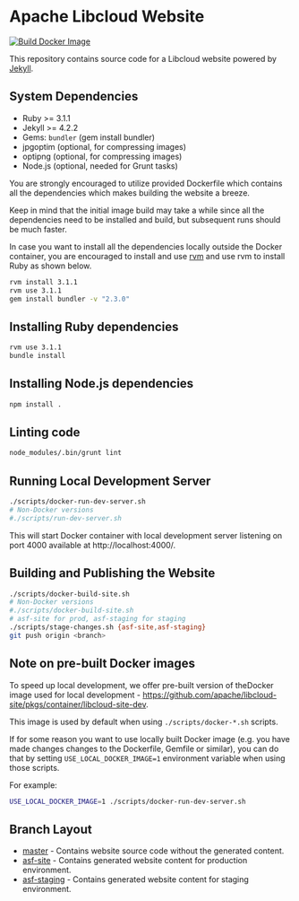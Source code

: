 # Apache Libcloud Website

[![Build Docker Image](https://github.com/apache/libcloud-site/actions/workflows/build_docker_image.yaml/badge.svg)](https://github.com/apache/libcloud-site/actions/workflows/build_docker_image.yaml)

This repository contains source code for a Libcloud website powered by
[Jekyll][1].

## System Dependencies

* Ruby >= 3.1.1
* Jekyll >= 4.2.2
* Gems: `bundler` (gem install bundler)
* jpgoptim (optional, for compressing images)
* optipng (optional, for compressing images)
* Node.js (optional, needed for Grunt tasks)

You are strongly encouraged to utilize provided Dockerfile which contains
all the dependencies which makes building the website a breeze.

Keep in mind that the initial image build may take a while since all the
dependencies need to be installed and build, but subsequent runs should be
much faster.

In case you want to install all the dependencies locally outside the Docker
container, you are encouraged to install and use [rvm](https://rvm.io/)
and use rvm to install Ruby as shown below.

```bash
rvm install 3.1.1
rvm use 3.1.1
gem install bundler -v "2.3.0"
```

## Installing Ruby dependencies

```bash
rvm use 3.1.1
bundle install
```

## Installing Node.js dependencies

```bash
npm install .
```

## Linting code

```bash
node_modules/.bin/grunt lint
```

## Running Local Development Server

```bash
./scripts/docker-run-dev-server.sh
# Non-Docker versions
#./scripts/run-dev-server.sh
```

This will start Docker container with local development server listening on port
4000 available at http://localhost:4000/.

## Building and Publishing the Website

```bash
./scripts/docker-build-site.sh
# Non-Docker versions
#./scripts/docker-build-site.sh
# asf-site for prod, asf-staging for staging
./scripts/stage-changes.sh {asf-site,asf-staging}
git push origin <branch>
```

## Note on pre-built Docker images

To speed up local development, we offer pre-built version of theDocker image 
used for local development -
https://github.com/apache/libcloud-site/pkgs/container/libcloud-site-dev.

This image is used by default when using ``./scripts/docker-*.sh`` scripts.

If for some reason you want to use locally built Docker image (e.g. you have
made changes changes to the Dockerfile, Gemfile or similar), you can do that by
setting ``USE_LOCAL_DOCKER_IMAGE=1`` environment variable when using those scripts.

For example:

```bash
USE_LOCAL_DOCKER_IMAGE=1 ./scripts/docker-run-dev-server.sh
```

## Branch Layout

* [master](https://github.com/apache/libcloud-site/tree/master) - Contains website source code without the generated content.
* [asf-site](https://github.com/apache/libcloud-site/tree/asf-site) - Contains generated website content for production environment.
* [asf-staging](https://github.com/apache/libcloud-site/tree/asf-staging) - Contains generated website content for staging environment.

[1]: http://jekyllrb.com/
[2]: https://github.com/Kami/kami.github.com
